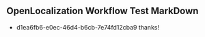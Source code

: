 ## OpenLocalization Workflow Test MarkDown
* d1ea6fb6-e0ec-46d4-b6cb-7e74fd12cba9 thanks!

<!--HONumber=Aug16_HO5-->


